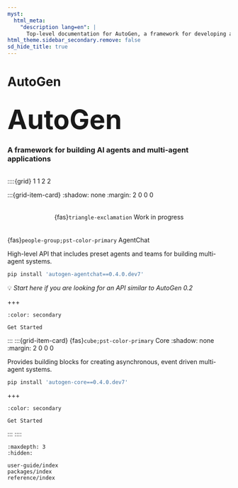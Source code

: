 ```yaml
---
myst:
  html_meta:
    "description lang=en": |
      Top-level documentation for AutoGen, a framework for developing applications using AI agents
html_theme.sidebar_secondary.remove: false
sd_hide_title: true
---
```


<style>
.hero-title {
  font-size: 60px;
  font-weight: bold;
  margin: 2rem auto 0;
}

.wip-card {
  border: 1px solid var(--pst-color-success);
  background-color: var(--pst-color-success-bg);
  border-radius: .25rem;
  padding: 0.3rem;
  display: flex;
  justify-content: center;
  align-items: center;
  margin-bottom: 1rem;
}
</style>

# AutoGen

<div class="container">
<div class="row text-center">
<div class="col-sm-12">
<h1 class="hero-title">
AutoGen
</h1>
<h3>
A framework for building AI agents and multi-agent applications
</h3>
</div>
</div>
</div>

<div style="margin-top: 2rem;">

::::{grid} 1 1 2 2

:::{grid-item-card}
:shadow: none
:margin: 2 0 0 0

<div class="wip-card">

{fas}`triangle-exclamation` Work in progress
</div>

<div class="sd-card-title sd-font-weight-bold docutils">

{fas}`people-group;pst-color-primary`
AgentChat </div>
High-level API that includes preset agents and teams for building multi-agent systems.

```sh
pip install 'autogen-agentchat==0.4.0.dev7'
```

💡 *Start here if you are looking for an API similar to AutoGen 0.2*

+++

```{button-ref} user-guide/agentchat-user-guide/quickstart
:color: secondary

Get Started
```

:::
:::{grid-item-card} {fas}`cube;pst-color-primary` Core
:shadow: none
:margin: 2 0 0 0

Provides building blocks for creating asynchronous, event driven multi-agent systems.

```sh
pip install 'autogen-core==0.4.0.dev7'
```

+++

```{button-ref} user-guide/core-user-guide/quickstart
:color: secondary

Get Started
```

:::
::::

</div>

```{toctree}
:maxdepth: 3
:hidden:

user-guide/index
packages/index
reference/index
```
